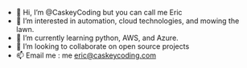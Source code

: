 - 👋 Hi, I’m @CaskeyCoding but you can call me Eric
- 👀 I’m interested in automation, cloud technologies, and mowing the lawn.
- 🌱 I’m currently learning python, AWS, and Azure.
- 💞️ I’m looking to collaborate on open source projects
- 📫 Email me : me eric@caskeycoding.com

<!---
CaskeyCoding/CaskeyCoding is a ✨ special ✨ repository because its `README.md` (this file) appears on your GitHub profile.
You can click the Preview link to take a look at your changes.
--->
